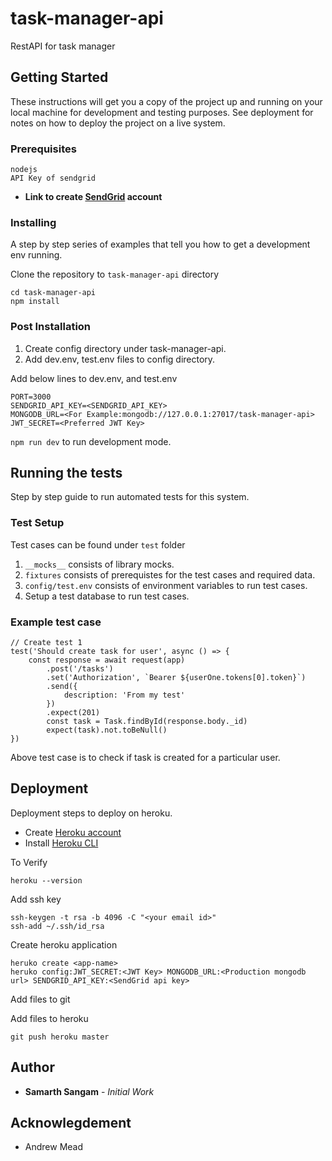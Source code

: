 # task-manager-api

RestAPI for task manager

## Getting Started

These instructions will get you a copy of the project up and running on your local machine for development and testing purposes. See deployment for notes on how to deploy the project on a live system.

### Prerequisites

```
nodejs
API Key of sendgrid
```

* **Link to create [SendGrid](https://sendgrid.com/) account**

### Installing

A step by step series of examples that tell you how to get a development env running.

Clone the repository to ```task-manager-api``` directory

```
cd task-manager-api
npm install
```

### Post Installation

1. Create config directory under task-manager-api.
2. Add dev.env, test.env files to config directory.

Add below lines to dev.env, and test.env
```
PORT=3000
SENDGRID_API_KEY=<SENDGRID_API_KEY>
MONGODB_URL=<For Example:mongodb://127.0.0.1:27017/task-manager-api>
JWT_SECRET=<Preferred JWT Key>
```

```npm run dev``` to run development mode.

## Running the tests

Step by step guide to run automated tests for this system.

### Test Setup

Test cases can be found under ```test``` folder
1. ```__mocks__``` consists of library mocks.
2. ```fixtures``` consists of prerequistes for the test cases and required data.
3. ```config/test.env``` consists of environment variables to run test cases.
4. Setup a test database to run test cases.



### Example test case
```
// Create test 1
test('Should create task for user', async () => {
    const response = await request(app)
        .post('/tasks')
        .set('Authorization', `Bearer ${userOne.tokens[0].token}`)
        .send({ 
            description: 'From my test'
        })
        .expect(201)
        const task = Task.findById(response.body._id)
        expect(task).not.toBeNull()
})
```
Above test case is to check if task is created for a particular user.

## Deployment
Deployment steps to deploy on heroku.

* Create [Heroku account](https://id.heroku.com/login)
* Install [Heroku CLI](https://devcenter.heroku.com/articles/heroku-cli)

To Verify
```
heroku --version
```

Add ssh key
```
ssh-keygen -t rsa -b 4096 -C "<your email id>"
ssh-add ~/.ssh/id_rsa
```

Create heroku application
```
heruko create <app-name>
heruko config:JWT_SECRET:<JWT Key> MONGODB_URL:<Production mongodb url> SENDGRID_API_KEY:<SendGrid api key>
```

Add files to git

Add files to heroku
```
git push heroku master
```

## Author
* **Samarth Sangam** - *Initial Work*

## Acknowlegdement

* Andrew Mead

